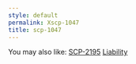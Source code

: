 ```yaml
---
style: default
permalink: Xscp-1047
title: scp-1047
---
```

You may also like:
[SCP-2195](http://scp-wiki.net/scp-2195)
[Liability](http://scp-wiki.net/liability)